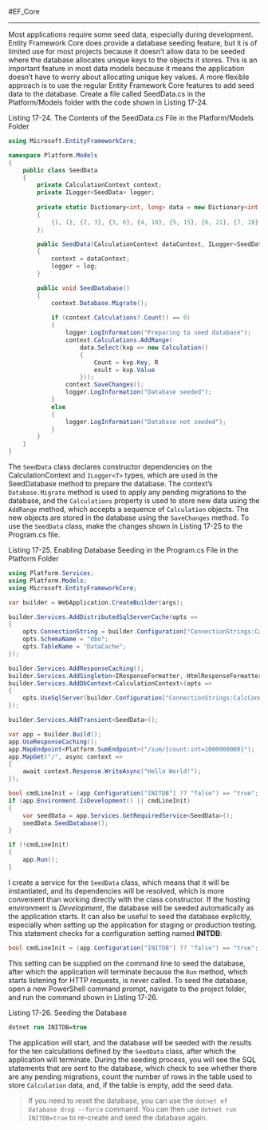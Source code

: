 #EF_Core 

---

Most applications require some seed data, especially during development. Entity Framework Core does provide a database seeding feature, but it is of limited use for most projects because it doesn’t allow data to be seeded where the database allocates unique keys to the objects it stores. This is an important feature in most data models because it means the application doesn’t have to worry about allocating unique key values.
A more flexible approach is to use the regular Entity Framework Core features to add seed data to the database. Create a file called SeedData.cs in the Platform/Models folder with the code shown in Listing 17-24.

Listing 17-24. The Contents of the SeedData.cs File in the Platform/Models Folder
```cs
using Microsoft.EntityFrameworkCore;

namespace Platform.Models 
{
	public class SeedData 
	{
		private CalculationContext context;
		private ILogger<SeedData> logger;
		
		private static Dictionary<int, long> data = new Dictionary<int, long>() 
		{
			{1, 1}, {2, 3}, {3, 6}, {4, 10}, {5, 15}, {6, 21}, {7, 28}, {8, 36}, {9, 45}, {10, 55}
		};

		public SeedData(CalculationContext dataContext, ILogger<SeedData> log) 
		{
			context = dataContext;
			logger = log;
		}

		public void SeedDatabase() 
		{
			context.Database.Migrate();
			
			if (context.Calculations?.Count() == 0) 
			{
				logger.LogInformation("Preparing to seed database");
				context.Calculations.AddRange(
					data.Select(kvp => new Calculation() 
					{
						Count = kvp.Key, R
						esult = kvp.Value
					}));
				context.SaveChanges();
				logger.LogInformation("Database seeded");
			} 
			else 
			{
				logger.LogInformation("Database not seeded");
			}
		}
	}
}
```

The `SeedData` class declares constructor dependencies on the CalculationContext and `ILogger<T>` types, which are used in the SeedDatabase method to prepare the database. The context’s `Database.Migrate` method is used to apply any pending migrations to the database, and the `Calculations` property is used to store new data using the `AddRange` method, which accepts a sequence of `Calculation` objects.
The new objects are stored in the database using the `SaveChanges` method. To use the `SeedData` class, make the changes shown in Listing 17-25 to the Program.cs file.

Listing 17-25. Enabling Database Seeding in the Program.cs File in the Platform Folder
```cs
using Platform.Services;
using Platform.Models;
using Microsoft.EntityFrameworkCore;

var builder = WebApplication.CreateBuilder(args);

builder.Services.AddDistributedSqlServerCache(opts => 
{
	opts.ConnectionString = builder.Configuration["ConnectionStrings:CacheConnection"];
	opts.SchemaName = "dbo";
	opts.TableName = "DataCache";
});

builder.Services.AddResponseCaching();
builder.Services.AddSingleton<IResponseFormatter, HtmlResponseFormatter>();
builder.Services.AddDbContext<CalculationContext>(opts => 
{
	opts.UseSqlServer(builder.Configuration["ConnectionStrings:CalcConnection"]);
});

builder.Services.AddTransient<SeedData>();

var app = builder.Build();
app.UseResponseCaching();
app.MapEndpoint<Platform.SumEndpoint>("/sum/{count:int=1000000000}");
app.MapGet("/", async context => 
{
	await context.Response.WriteAsync("Hello World!");
});

bool cmdLineInit = (app.Configuration["INITDB"] ?? "false") == "true";
if (app.Environment.IsDevelopment() || cmdLineInit) 
{
	var seedData = app.Services.GetRequiredService<SeedData>();
	seedData.SeedDatabase();
}

if (!cmdLineInit) 
{
	app.Run();
}
```

I create a service for the `SeedData` class, which means that it will be instantiated, and its dependencies will be resolved, which is more convenient than working directly with the class constructor. 
If the hosting environment is *Development*, the database will be seeded automatically as the application starts. It can also be useful to seed the database explicitly, especially when setting up the application for staging or production testing. This statement checks for a configuration setting named **INITDB**:
```cs
bool cmdLineInit = (app.Configuration["INITDB"] ?? "false") == "true";
```

This setting can be supplied on the command line to seed the database, after which the application will terminate because the `Run` method, which starts listening for HTTP requests, is never called.
To seed the database, open a new PowerShell command prompt, navigate to the project folder, and run the command shown in Listing 17-26.

Listing 17-26. Seeding the Database
```ps
dotnet run INITDB=true
```

The application will start, and the database will be seeded with the results for the ten calculations defined by the `SeedData` class, after which the application will terminate. During the seeding process, you will see the SQL statements that are sent to the database, which check to see whether there are any pending migrations, count the number of rows in the table used to store `Calculation` data, and, if the table is empty, add the seed data.

> If you need to reset the database, you can use the `dotnet ef database drop --force` command. 
> You can then use `dotnet run INITDB=true` to re-create and seed the database again.
